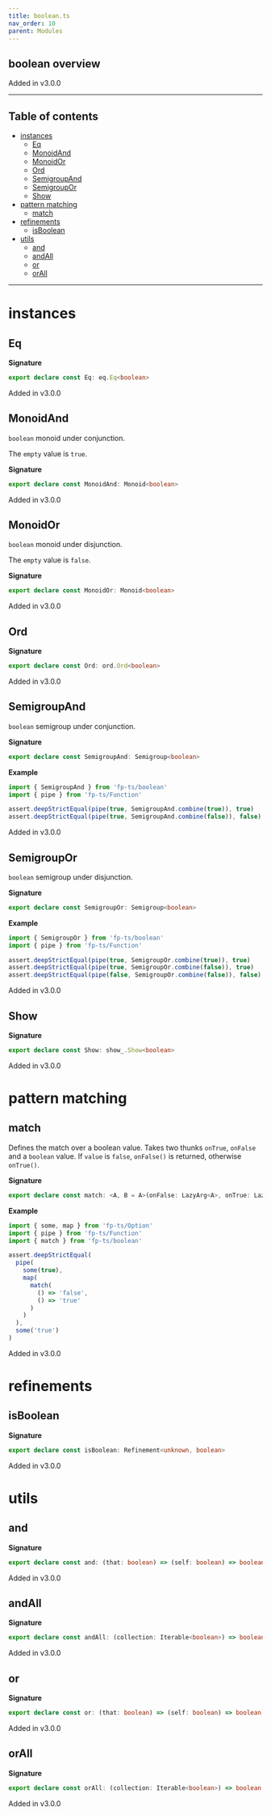 ```yaml
---
title: boolean.ts
nav_order: 10
parent: Modules
---
```


## boolean overview

Added in v3.0.0

---

<h2 class="text-delta">Table of contents</h2>

- [instances](#instances)
  - [Eq](#eq)
  - [MonoidAnd](#monoidand)
  - [MonoidOr](#monoidor)
  - [Ord](#ord)
  - [SemigroupAnd](#semigroupand)
  - [SemigroupOr](#semigroupor)
  - [Show](#show)
- [pattern matching](#pattern-matching)
  - [match](#match)
- [refinements](#refinements)
  - [isBoolean](#isboolean)
- [utils](#utils)
  - [and](#and)
  - [andAll](#andall)
  - [or](#or)
  - [orAll](#orall)

---

# instances

## Eq

**Signature**

```ts
export declare const Eq: eq.Eq<boolean>
```

Added in v3.0.0

## MonoidAnd

`boolean` monoid under conjunction.

The `empty` value is `true`.

**Signature**

```ts
export declare const MonoidAnd: Monoid<boolean>
```

Added in v3.0.0

## MonoidOr

`boolean` monoid under disjunction.

The `empty` value is `false`.

**Signature**

```ts
export declare const MonoidOr: Monoid<boolean>
```

Added in v3.0.0

## Ord

**Signature**

```ts
export declare const Ord: ord.Ord<boolean>
```

Added in v3.0.0

## SemigroupAnd

`boolean` semigroup under conjunction.

**Signature**

```ts
export declare const SemigroupAnd: Semigroup<boolean>
```

**Example**

```ts
import { SemigroupAnd } from 'fp-ts/boolean'
import { pipe } from 'fp-ts/Function'

assert.deepStrictEqual(pipe(true, SemigroupAnd.combine(true)), true)
assert.deepStrictEqual(pipe(true, SemigroupAnd.combine(false)), false)
```

Added in v3.0.0

## SemigroupOr

`boolean` semigroup under disjunction.

**Signature**

```ts
export declare const SemigroupOr: Semigroup<boolean>
```

**Example**

```ts
import { SemigroupOr } from 'fp-ts/boolean'
import { pipe } from 'fp-ts/Function'

assert.deepStrictEqual(pipe(true, SemigroupOr.combine(true)), true)
assert.deepStrictEqual(pipe(true, SemigroupOr.combine(false)), true)
assert.deepStrictEqual(pipe(false, SemigroupOr.combine(false)), false)
```

Added in v3.0.0

## Show

**Signature**

```ts
export declare const Show: show_.Show<boolean>
```

Added in v3.0.0

# pattern matching

## match

Defines the match over a boolean value.
Takes two thunks `onTrue`, `onFalse` and a `boolean` value.
If `value` is `false`, `onFalse()` is returned, otherwise `onTrue()`.

**Signature**

```ts
export declare const match: <A, B = A>(onFalse: LazyArg<A>, onTrue: LazyArg<B>) => (value: boolean) => A | B
```

**Example**

```ts
import { some, map } from 'fp-ts/Option'
import { pipe } from 'fp-ts/Function'
import { match } from 'fp-ts/boolean'

assert.deepStrictEqual(
  pipe(
    some(true),
    map(
      match(
        () => 'false',
        () => 'true'
      )
    )
  ),
  some('true')
)
```

Added in v3.0.0

# refinements

## isBoolean

**Signature**

```ts
export declare const isBoolean: Refinement<unknown, boolean>
```

Added in v3.0.0

# utils

## and

**Signature**

```ts
export declare const and: (that: boolean) => (self: boolean) => boolean
```

Added in v3.0.0

## andAll

**Signature**

```ts
export declare const andAll: (collection: Iterable<boolean>) => boolean
```

Added in v3.0.0

## or

**Signature**

```ts
export declare const or: (that: boolean) => (self: boolean) => boolean
```

Added in v3.0.0

## orAll

**Signature**

```ts
export declare const orAll: (collection: Iterable<boolean>) => boolean
```

Added in v3.0.0
